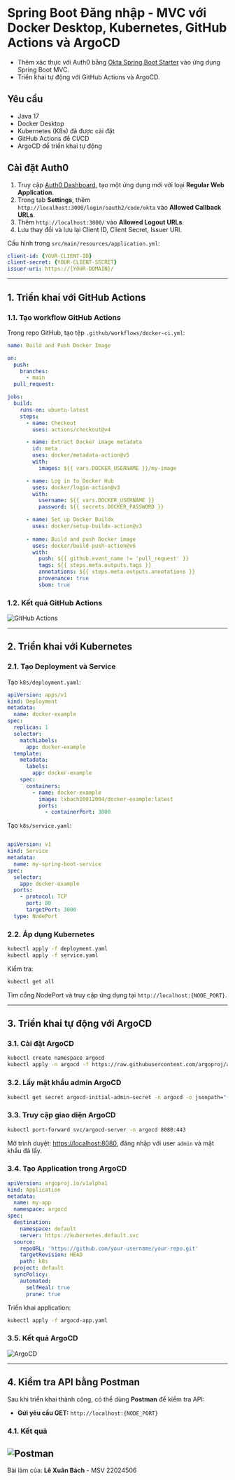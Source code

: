 # Spring Boot Đăng nhập - MVC với Docker Desktop, Kubernetes, GitHub Actions và ArgoCD

- Thêm xác thực với Auth0 bằng [Okta Spring Boot Starter](https://github.com/okta/okta-spring-boot) vào ứng dụng Spring Boot MVC.
- Triển khai tự động với GitHub Actions và ArgoCD.

## Yêu cầu

- Java 17
- Docker Desktop
- Kubernetes (K8s) đã được cài đặt
- GitHub Actions để CI/CD
- ArgoCD để triển khai tự động

## Cài đặt Auth0

1. Truy cập [Auth0 Dashboard](https://manage.auth0.com/#/clients), tạo một ứng dụng mới với loại **Regular Web Application**.
2. Trong tab **Settings**, thêm `http://localhost:3000/login/oauth2/code/okta` vào **Allowed Callback URLs**.
3. Thêm `http://localhost:3000/` vào **Allowed Logout URLs**.
4. Lưu thay đổi và lưu lại Client ID, Client Secret, Issuer URI.

Cấu hình trong `src/main/resources/application.yml`:

```yaml
client-id: {YOUR-CLIENT-ID}
client-secret: {YOUR-CLIENT-SECRET}
issuer-uri: https://{YOUR-DOMAIN}/
```

---

## 1. Triển khai với GitHub Actions

### 1.1. Tạo workflow GitHub Actions

Trong repo GitHub, tạo tệp `.github/workflows/docker-ci.yml`:

```yaml
name: Build and Push Docker Image

on:
  push:
    branches:
      - main
  pull_request:

jobs:
  build:
    runs-on: ubuntu-latest
    steps:
      - name: Checkout
        uses: actions/checkout@v4

      - name: Extract Docker image metadata
        id: meta
        uses: docker/metadata-action@v5
        with:
          images: ${{ vars.DOCKER_USERNAME }}/my-image

      - name: Log in to Docker Hub
        uses: docker/login-action@v3
        with:
          username: ${{ vars.DOCKER_USERNAME }}
          password: ${{ secrets.DOCKER_PASSWORD }}

      - name: Set up Docker Buildx
        uses: docker/setup-buildx-action@v3
      
      - name: Build and push Docker image
        uses: docker/build-push-action@v6
        with:
          push: ${{ github.event_name != 'pull_request' }}
          tags: ${{ steps.meta.outputs.tags }}
          annotations: ${{ steps.meta.outputs.annotations }}
          provenance: true
          sbom: true
```

### 1.2. Kết quả GitHub Actions

![GitHub Actions](img/GithubActions.png)

---

## 2. Triển khai với Kubernetes

### 2.1. Tạo Deployment và Service

Tạo `k8s/deployment.yaml`:

```yaml
apiVersion: apps/v1
kind: Deployment
metadata:
  name: docker-example
spec:
  replicas: 1
  selector:
    matchLabels:
      app: docker-example
  template:
    metadata:
      labels:
        app: docker-example
    spec:
      containers:
        - name: docker-example
          image: lxbach10012004/docker-example:latest
          ports:
            - containerPort: 3000
```

Tạo `k8s/service.yaml`:

```yaml

apiVersion: v1
kind: Service
metadata:
  name: my-spring-boot-service
spec:
  selector:
    app: docker-example
  ports:
    - protocol: TCP
      port: 80
      targetPort: 3000
  type: NodePort
```

### 2.2. Áp dụng Kubernetes

```bash
kubectl apply -f deployment.yaml
kubectl apply -f service.yaml
```

Kiểm tra:

```bash
kubectl get all
```

Tìm cổng NodePort và truy cập ứng dụng tại `http://localhost:{NODE_PORT}`.

---

## 3. Triển khai tự động với ArgoCD

### 3.1. Cài đặt ArgoCD

```bash
kubectl create namespace argocd
kubectl apply -n argocd -f https://raw.githubusercontent.com/argoproj/argo-cd/stable/manifests/install.yaml
```

### 3.2. Lấy mật khẩu admin ArgoCD

```bash
kubectl get secret argocd-initial-admin-secret -n argocd -o jsonpath="{.data.password}" | ForEach-Object { [System.Text.Encoding]::UTF8.GetString([System.Convert]::FromBase64String($_)) }
```

### 3.3. Truy cập giao diện ArgoCD

```bash
kubectl port-forward svc/argocd-server -n argocd 8080:443
```

Mở trình duyệt: [https://localhost:8080](https://localhost:8080), đăng nhập với user `admin` và mật khẩu đã lấy.

### 3.4. Tạo Application trong ArgoCD

```yaml
apiVersion: argoproj.io/v1alpha1
kind: Application
metadata:
  name: my-app
  namespace: argocd
spec:
  destination:
    namespace: default
    server: https://kubernetes.default.svc
  source:
    repoURL: 'https://github.com/your-username/your-repo.git'
    targetRevision: HEAD
    path: k8s
  project: default
  syncPolicy:
    automated:
      selfHeal: true
      prune: true
```

Triển khai application:

```bash
kubectl apply -f argocd-app.yaml
```

### 3.5. Kết quả ArgoCD

![ArgoCD](img/ArgoCD.png)

---

## 4. Kiểm tra API bằng Postman
Sau khi triển khai thành công, có thể dùng **Postman** để kiểm tra API:
- **Gửi yêu cầu GET:** `http://localhost:{NODE_PORT}`

### 4.1. Kết quả
![Postman](img/postman.png)
---
Bài làm của: **Lê Xuân Bách** - MSV 22024506

